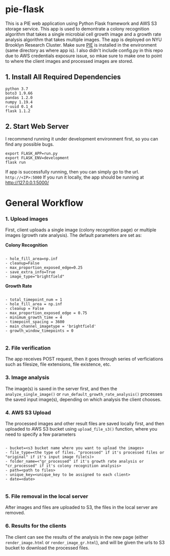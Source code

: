 # pie-flask
This is a PIE web application using Python Flask framework and AWS S3 storage service. This app is used to demontrate a colony recognition algorithm that takes a single microbial cell growth image and a growth rate analysis algorithm that takes multiple images. The app is deployed on NYU Brooklyn Research Cluster. Make sure [PIE]() is installed in the environment (same directory as where app is). I also didn't include config.py in this repo due to AWS credentials exposure issue, so mkae sure to make one to point to where the client images and processed images are stored.

## 1. Install All Required Dependencies

```
python 3.7
boto3 1.9.66
pandas 1.2.0
numpy 1.19.4
r-uuid 0.1_4
flask 1.1.2
```

## 2. Start Web Server 
I recommend running it under development environment first, so you can find any possible bugs.

```
export FLASK_APP=run.py
export FLASK_ENV=development 
flask run
```

If app is successfully running, then you can simply go to the url.
`http://<IP>:5000`
If you run it locally, the app should be running at http://127.0.0.1:5000/

# General Workflow
### 1. Upload images
First, client uploads a single image (colony recognition page) or multiple images (growth rate analysis).
The default parameters are set as:

**Colony Recognition**
```

- hole_fill_area=np.inf
- cleanup=False
- max_proportion_exposed_edge=0.25
- save_extra_info=True
- image_type="brightfield"

```

**Growth Rate**
```

- total_timepoint_num = 1
- hole_fill_area = np.inf
- cleanup = False
- max_proportion_exposed_edge = 0.75
- minimum_growth_time = 4
- timepoint_spacing = 3600
- main_channel_imagetype = 'brightfield'
- growth_window_timepoints = 0
  
```

### 2. File verification
The app receives POST request, then it goes through series of verficiations such as filesize, file extensions, file existence, etc.

### 3. Image analysis
The image(s) is saved in the server first, and then the `analyze_single_image()` or `run_default_growth_rate_analysis()` processes the saved input image(s), depending on which analysis the client chooses.

### 4. AWS S3 Upload 
The processed images and other result files are saved locally first, and then uploaded to AWS S3 bucket using `upload_file_s3()` function, where you need to specify a few parameters

  ```
  
  - bucket=<s3 bucket name where you want to upload the images>
  - file_type=<the type of files. "processed" if it's processed files or "original" if it's input image file(s)>
  - folder_name=<"gr_processed" if it's growth rate analysis or "cr_processed" if it's colony recognition analysis>
  - path=<path to files>
  - unique_key=<unique_key to be assigned to each client>
  - date=<date>
    
  ```
  
### 5. File removal in the local server
After images and files are uploaded to S3, the files in the local server are removed.

### 6. Results for the clients
The client can see the results of the analysis in the new page (either `render_image.html` or `render_image_gr.html`), and will be given the urls to S3 bucket to download the processed files.

